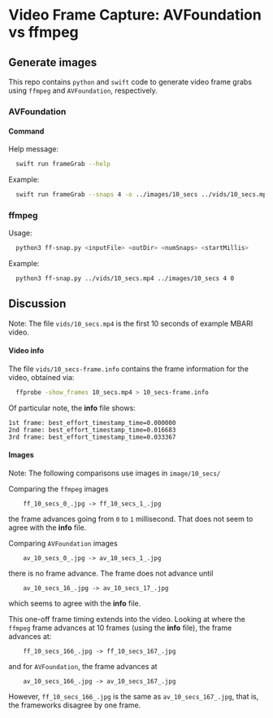 # Video Frame Capture: AVFoundation vs ffmpeg 

## Generate images

This repo contains `python` and `swift` code to generate video frame grabs using `ffmpeg` and `AVFoundation`, respectively.

### AVFoundation

#### Command

Help message:
```sh
  swift run frameGrab --help
```

Example:
```sh
  swift run frameGrab --snaps 4 -o ../images/10_secs ../vids/10_secs.mp4 0
```

### ffmpeg

Usage:
```sh
  python3 ff-snap.py <inputFile> <outDir> <numSnaps> <startMillis>
```

Example:
```sh
  python3 ff-snap.py ../vids/10_secs.mp4 ../images/10_secs 4 0
```

## Discussion

Note: The file `vids/10_secs.mp4` is the first 10 seconds of example MBARI video.

#### Video info

The file `vids/10_secs-frame.info` contains the frame information for the video, obtained via:

```sh
  ffprobe -show_frames 10_secs.mp4 > 10_secs-frame.info
```

Of particular note, the **info** file shows:

    1st frame: best_effort_timestamp_time=0.000000
    2nd frame: best_effort_timestamp_time=0.016683
    3rd frame: best_effort_timestamp_time=0.033367

#### Images

Note: The following comparisons use images in `image/10_secs/`

Comparing the `ffmpeg` images
```
    ff_10_secs_0_.jpg -> ff_10_secs_1_.jpg
```    

the frame advances going from `0` to `1` millisecond. That does not seem to agree with the **info** file.

Comparing `AVFoundation` images

```
    av_10_secs_0_.jpg -> av_10_secs_1_.jpg
```

there is no frame advance. The frame does not advance until

```
    av_10_secs_16_.jpg -> av_10_secs_17_.jpg
```    

which seems to agree with the **info** file.

This one-off frame timing extends into the video. Looking at where the `ffmpeg` frame advances at 10 frames (using the **info** file), the frame advances at:

```
    ff_10_secs_166_.jpg -> ff_10_secs_167_.jpg    
```

and for `AVFoundation`, the frame advances at

```
    av_10_secs_166_.jpg -> av_10_secs_167_.jpg
```

However, `ff_10_secs_166_.jpg` is the same as `av_10_secs_167_.jpg`, that is, the frameworks disagree by one frame.




    
    
